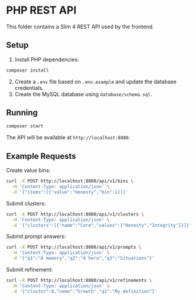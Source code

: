 # PHP REST API

This folder contains a Slim 4 REST API used by the frontend.

## Setup

1. Install PHP dependencies:

```bash
composer install
```

2. Create a `.env` file based on `.env.example` and update the database credentials.
3. Create the MySQL database using `database/schema.sql`.

## Running

```bash
composer start
```

The API will be available at `http://localhost:8080`.

## Example Requests

Create value bins:

```bash
curl -X POST http://localhost:8080/api/v1/bins \
  -H 'Content-Type: application/json' \
  -d '{"items":[{"value":"Honesty","bin":1}]}'
```

Submit clusters:

```bash
curl -X POST http://localhost:8080/api/v1/clusters \
  -H 'Content-Type: application/json' \
  -d '{"clusters":[{"name":"Core","values":["Honesty","Integrity"]}]}'
```

Submit prompt answers:

```bash
curl -X POST http://localhost:8080/api/v1/prompts \
  -H 'Content-Type: application/json' \
  -d '{"q1":"A memory","q2":"A hero","q3":"Situations"}'
```

Submit refinement:

```bash
curl -X POST http://localhost:8080/api/v1/refinements \
  -H 'Content-Type: application/json' \
  -d '{"cluster":0,"name":"Growth","q1":"My definition"}'
```
